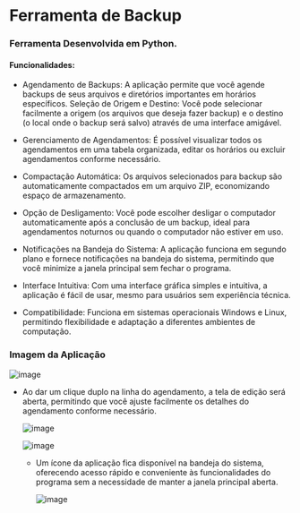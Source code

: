 # Ferramenta de Backup

### Ferramenta Desenvolvida em Python.

#### Funcionalidades:

* Agendamento de Backups: A aplicação permite que você agende backups de seus arquivos e diretórios importantes em horários específicos.
Seleção de Origem e Destino: Você pode selecionar facilmente a origem (os arquivos que deseja fazer backup) e o destino (o local onde o backup será salvo) através de uma interface amigável.

* Gerenciamento de Agendamentos: É possível visualizar todos os agendamentos em uma tabela organizada, editar os horários ou excluir agendamentos conforme necessário.
  
* Compactação Automática: Os arquivos selecionados para backup são automaticamente compactados em um arquivo ZIP, economizando espaço de armazenamento.
  
* Opção de Desligamento: Você pode escolher desligar o computador automaticamente após a conclusão de um backup, ideal para agendamentos noturnos ou quando o computador não estiver em uso.
  
* Notificações na Bandeja do Sistema: A aplicação funciona em segundo plano e fornece notificações na bandeja do sistema, permitindo que você minimize a janela principal sem fechar o programa.
  
* Interface Intuitiva: Com uma interface gráfica simples e intuitiva, a aplicação é fácil de usar, mesmo para usuários sem experiência técnica.
  
* Compatibilidade: Funciona em sistemas operacionais Windows e Linux, permitindo flexibilidade e adaptação a diferentes ambientes de computação.

### Imagem da Aplicação

![image](https://github.com/GiulianoVianna/Ferramenta-de-Backup/assets/101942554/ccfc8419-28ff-4fee-b4be-5ec4d0f196f5)

* Ao dar um clique duplo na linha do agendamento, a tela de edição será aberta, permitindo que você ajuste facilmente os detalhes do agendamento conforme necessário.

  ![image](https://github.com/GiulianoVianna/Ferramenta-de-Backup/assets/101942554/89a6aa5e-f0c3-42bf-a78e-b64ca095d8ad)
  
  ![image](https://github.com/GiulianoVianna/Ferramenta-de-Backup/assets/101942554/4e2fc4d7-6c47-4fb6-82d0-f8690a4600c6)

  * Um ícone da aplicação fica disponível na bandeja do sistema, oferecendo acesso rápido e conveniente às funcionalidades do programa sem a necessidade de manter a janela principal aberta.

    ![image](https://github.com/GiulianoVianna/Ferramenta-de-Backup/assets/101942554/83f52438-25c5-4789-b1bc-49b41a632ac0)




